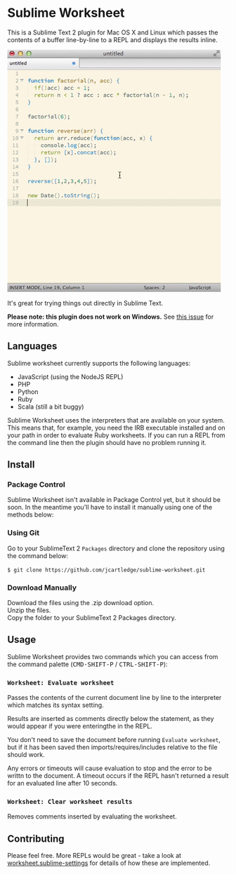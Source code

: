 # Sublime Worksheet

This is a Sublime Text 2 plugin for Mac OS X and Linux which passes the contents of a buffer line-by-line to a REPL and displays the results inline.

![a](docs/worksheet.gif)

It's great for trying things out directly in Sublime Text.

**Please note: this plugin does not work on Windows.** See [this issue](https://github.com/jcartledge/sublime-worksheet/issues/12) for more information.

## Languages

Sublime worksheet currently supports the following languages:

 - JavaScript (using the NodeJS REPL)
 - PHP
 - Python
 - Ruby
 - Scala (still a bit buggy)

Sublime Worksheet uses the interpreters that are available on your system. This means that, for example, you need the IRB executable installed and on your path in order to evaluate Ruby worksheets. If you can run a REPL from the command line then the plugin should have no problem running it.

## Install

### Package Control

Sublime Worksheet isn't available in Package Control yet, but it should be soon. In the meantime you'll have to install it manually using one of the methods below:

### Using Git

Go to your SublimeText 2 `Packages` directory and clone the repository using the command below:

`$ git clone https://github.com/jcartledge/sublime-worksheet.git`

### Download Manually

Download the files using the .zip download option.  
Unzip the files.  
Copy the folder to your SublimeText 2 Packages directory.

## Usage

Sublime Worksheet provides two commands which you can access from the command palette (<kbd>CMD-SHIFT-P</kbd> / <kbd>CTRL-SHIFT-P</kbd>):

### `Worksheet: Evaluate worksheet`

Passes the contents of the current document line by line to the interpreter which matches its syntax setting.

Results are inserted as comments directly below the statement, as they would appear if you were enteringthe in the REPL.

You don't need to save the document before running `Evaluate worksheet`, but if it has been saved then imports/requires/includes relative to the file should work.

Any errors or timeouts will cause evaluation to stop and the error to be writtn to the document. A timeout occurs if the REPL hasn't returned a result for an evaluated line after 10 seconds.

### `Worksheet: Clear worksheet results`

Removes comments inserted by evaluating the worksheet.

## Contributing

Please feel free. More REPLs would be great - take a look at [worksheet.sublime-settings](worksheet.sublime-settings) for details of how these are implemented.



